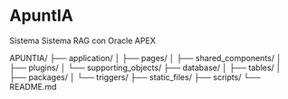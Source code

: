 # ApuntIA
Sistema Sistema RAG con Oracle APEX

APUNTIA/
├── application/
│   ├── pages/
│   ├── shared_components/
│   ├── plugins/
│   └── supporting_objects/
├── database/
│   ├── tables/
│   ├── packages/
│   └── triggers/
├── static_files/
├── scripts/
└── README.md

